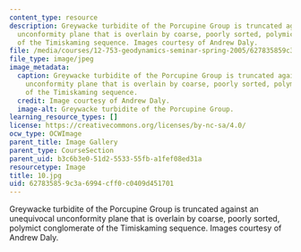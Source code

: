 ```yaml
---
content_type: resource
description: Greywacke turbidite of the Porcupine Group is truncated against an unequivocal
  unconformity plane that is overlain by coarse, poorly sorted, polymict conglomerate
  of the Timiskaming sequence. Images courtesy of Andrew Daly.
file: /media/courses/12-753-geodynamics-seminar-spring-2005/627835859c3a6994cff0c0409d451701_10.jpg
file_type: image/jpeg
image_metadata:
  caption: Greywacke turbidite of the Porcupine Group is truncated against an unequivocal
    unconformity plane that is overlain by coarse, poorly sorted, polymict conglomerate
    of the Timiskaming sequence.
  credit: Image courtesy of Andrew Daly.
  image-alt: Greywacke turbidite of the Porcupine Group.
learning_resource_types: []
license: https://creativecommons.org/licenses/by-nc-sa/4.0/
ocw_type: OCWImage
parent_title: Image Gallery
parent_type: CourseSection
parent_uid: b3c6b3e0-51d2-5533-55fb-a1fef08ed31a
resourcetype: Image
title: 10.jpg
uid: 62783585-9c3a-6994-cff0-c0409d451701
---
```

Greywacke turbidite of the Porcupine Group is truncated against an unequivocal unconformity plane that is overlain by coarse, poorly sorted, polymict conglomerate of the Timiskaming sequence. Images courtesy of Andrew Daly.